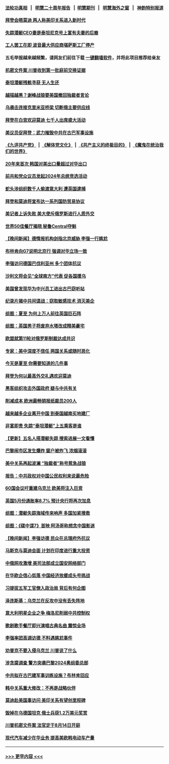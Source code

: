 #### [法轮功真相](https://github.com/gfw-breaker/truth/blob/master/README.md?t=0) &nbsp;&nbsp;|&nbsp;&nbsp; [明慧二十周年报告](https://github.com/gfw-breaker/mh-reports/blob/master/README.md?t=0) &nbsp;&nbsp;|&nbsp;&nbsp;[明慧期刊](https://github.com/gfw-breaker/mh-qikan) &nbsp;&nbsp;|&nbsp;&nbsp; [明慧海外之窗](https://github.com/gfw-breaker/mh-news/blob/master/README.md?t=0) &nbsp;&nbsp;|&nbsp;&nbsp; [神韵特别报道](https://github.com/gfw-breaker/mh-news/blob/master/shenyun.md?t=0)
#### [拜登会晤莫迪 两人称美印关系进入新时代](../pages/nsc418/n14021147.md?t=06230643) 
#### [失踪潜艇CEO妻是泰坦尼克号上富有夫妻的后裔](../pages/nsc418/n14021072.md?t=06230643) 
#### [工人罢工在即 波音最大供应商堪萨斯工厂停产](../pages/nsc418/n14020994.md?t=06230643) 
#### 五毛举报越来越频繁，请网友们前往下载 [一键翻墙软件](https://github.com/gfw-breaker/ssr-accounts)，并将此项目推荐给亲友
#### [机密文件案 川普收到第一批庭前交换证据](../pages/nsc418/n14021032.md?t=06230643) 
#### [泰坦潜艇残骸寻获 无人生还](../pages/nsc418/n14020968.md?t=06230643) 
#### [越描越黑？谢峰战狼要美国撤回独裁者言论](../pages/nsc418/n14021054.md?t=06230643) 
#### [乌袭击连接克里米亚桥梁 切断俄主要供应线](../pages/nsc418/n14021006.md?t=06230643) 
#### [拜登在白宫欢迎莫迪 七千人出席盛大活动](../pages/nsc418/n14021062.md?t=06230643) 
#### [美议员促拜登：武力摧毁中共在古巴军事设施](../pages/nsc418/n14021024.md?t=06230643) 
#### [《九评共产党》](https://github.com/begood0513/9ping.md/blob/master/README.md) &nbsp;|&nbsp; [《解体党文化》](../../../../jtdwh.md/blob/master/README.md)  &nbsp;|&nbsp; [《共产主义的终极目的》](../../../../gczydzjmd.md/blob/master/README.md) &nbsp;|&nbsp; [《魔鬼在统治我们的世界》](../../../../mgztzwmdsj.md/blob/master/README.md) 
#### [20年来首次 韩国对美出口量超过对华出口](../pages/nsc418/n14020999.md?t=06230643) 
#### [前共和党众议员发起2024年总统竞选活动](../pages/nsc418/n14020996.md?t=06230643) 
#### [蛇头涉组织数千人偷渡意大利 遭英国逮捕](../pages/nsc418/n14020990.md?t=06230643) 
#### [拜登和莫迪将宣布达一系列国防贸易协议](../pages/nsc418/n14020940.md?t=06230643) 
#### [美记者上诉失败 美大使斥俄罗斯进行人质外交](../pages/nsc418/n14020916.md?t=06230643) 
#### [世界50佳餐厅揭晓 秘鲁Central夺魁](../pages/nsc418/n14020849.md?t=06230643) 
#### [【晚间新闻】德情报机构剑指北京威胁 李强一行尴尬](../pages/nsc418/n14020854.md?t=06230643) 
#### [布林肯向G7说明北京行 强调对华立场一致](../pages/nsc418/n14020782.md?t=06230643) 
#### [李强访问德国巴伐利亚州 多个团体抗议](../pages/nsc418/n14020642.md?t=06230643) 
#### [沙利文将会见“全球南方”代表 促各国援乌](../pages/nsc418/n14020752.md?t=06230643) 
#### [美国曾发现华为中兴员工进出古巴窃听站](../pages/nsc418/n14020666.md?t=06230643) 
#### [纪录片揭中共间谍战：窃取敏感技术 消灭美企](../pages/nsc418/n14020544.md?t=06230643) 
#### [组图：夏至 为何上万人前往英国巨石阵](../pages/nsc418/n14020558.md?t=06230643) 
#### [组图：英国男子将废弃水塔改成精美豪宅](../pages/nsc418/n14020101.md?t=06230643) 
#### [欧盟就第11轮对俄罗斯制裁达成共识](../pages/nsc418/n14020657.md?t=06230643) 
#### [专家：美中深度不信任 两国关系或随时恶化](../pages/nsc418/n14020592.md?t=06230643) 
#### [今天是夏至 你需要知道的几件事](../pages/nsc418/n14020575.md?t=06230643) 
#### [拜登为何以最高外交礼遇欢迎莫迪](../pages/nsc418/n14020535.md?t=06230643) 
#### [黑客组织攻击外国政府 疑与中共有关](../pages/nsc418/n14020587.md?t=06230643) 
#### [削减成本 欧洲最畅销报纸裁员200人](../pages/nsc418/n14020578.md?t=06230643) 
#### [越来越多企业离开中国 到泰国越南买地建厂](../pages/nsc418/n14020536.md?t=06230643) 
#### [非富即贵 失踪“泰坦潜艇”上五乘客是谁](../pages/nsc418/n14020486.md?t=06230643) 
#### [【更新】五名人搭潜艇失踪 搜索进展一文看懂](../pages/nsc418/n14019847.md?t=06230643) 
#### [巴黎闹市区发生爆炸 窗户被炸飞 浓烟滚滚](../pages/nsc418/n14020533.md?t=06230643) 
#### [美中关系再起波澜 “独裁者”称号惹急战狼](../pages/nsc418/n14020509.md?t=06230643) 
#### [报告：中共政权对中国公民权利来说最危险](../pages/nsc418/n14020484.md?t=06230643) 
#### [60国会议吁重建乌克兰 欧美将注入巨资](../pages/nsc418/n14020395.md?t=06230643) 
#### [英国5月份通胀率8.7% 预计央行将再次加息](../pages/nsc418/n14020311.md?t=06230643) 
#### [组图：潜艇失踪海域传来响声 多国加紧搜救](../pages/nsc418/n14020222.md?t=06230643) 
#### [组图：《碟中谍7》首映 阿汤哥称想念中国影迷](../pages/nsc418/n14019783.md?t=06230643) 
#### [【晚间新闻】李强访德 民众在总理府外抗议](../pages/nsc418/n14020187.md?t=06230643) 
#### [马斯克与莫迪会面 计划在印度进行重大投资](../pages/nsc418/n14020175.md?t=06230643) 
#### [中俄网攻激增 美司法部成立国安网络部门](../pages/nsc418/n14020109.md?t=06230643) 
#### [在华欧企信心低落 中国经济放缓成头号挑战](../pages/nsc418/n14019974.md?t=06230643) 
#### [习提拔五军工官僚入政治局 背后有何企图](../pages/nsc418/n14019205.md?t=06230643) 
#### [泽连斯基：乌克兰在反攻中没有丢失阵地](../pages/nsc418/n14019798.md?t=06230643) 
#### [意大利明星企业之争 梅洛尼削弱中共控制权](../pages/nsc418/n14019824.md?t=06230643) 
#### [歌剧歌手餐厅即兴演唱古典名曲 震惊全场](../pages/nsc418/n14019434.md?t=06230643) 
#### [李强率团高调访德 不料遇尴尬事件](../pages/nsc418/n14019852.md?t=06230643) 
#### [劝普京不要入侵乌克兰 川普说了什么](../pages/nsc418/n14019767.md?t=06230643) 
#### [涉贪腐调查 警方突袭巴黎2024奥组委总部](../pages/nsc418/n14019711.md?t=06230643) 
#### [中共拟在古巴建军事训练设施？布林肯回应](../pages/nsc418/n14019773.md?t=06230643) 
#### [韩中关系重大修改：不再是战略伙伴](../pages/nsc418/n14019716.md?t=06230643) 
#### [莫迪赴美国事访问 美印关系有望创里程碑](../pages/nsc418/n14019738.md?t=06230643) 
#### [毁掉在乌德国坦克 俄士兵获1.2万美元奖赏](../pages/nsc418/n14019724.md?t=06230643) 
#### [川普机密文件案 法官定于8月14日开庭](../pages/nsc418/n14019720.md?t=06230643) 
#### [现代汽车减少在华业务 提高美欧韩电动车产量](../pages/nsc418/n14019694.md?t=06230643) 

----
#### [ >>> 更早内容 <<< ](../indexes/nsc418-earlier.md)
